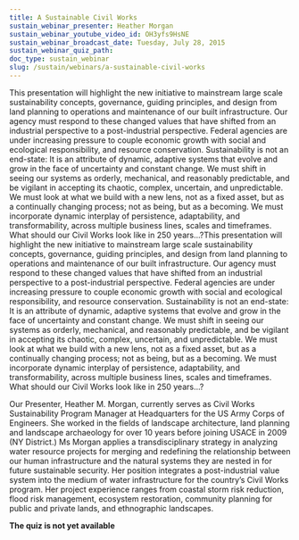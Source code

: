```yaml
---
title: A Sustainable Civil Works
sustain_webinar_presenter: Heather Morgan
sustain_webinar_youtube_video_id: OH3yfs9HsNE
sustain_webinar_broadcast_date: Tuesday, July 28, 2015
sustain_webinar_quiz_path:
doc_type: sustain_webinar
slug: /sustain/webinars/a-sustainable-civil-works
---
```


This presentation will highlight the new initiative to mainstream large scale sustainability concepts, governance, guiding principles, and design from land planning to operations and maintenance of our built infrastructure. Our agency must respond to these changed values that have shifted from an industrial perspective to a post-industrial perspective. Federal agencies are under increasing pressure to couple economic growth with social and ecological responsibility, and resource conservation. Sustainability is not an end-state: It is an attribute of dynamic, adaptive systems that evolve and grow in the face of uncertainty and constant change. We must shift in seeing our systems as orderly, mechanical, and reasonably predictable, and be vigilant in accepting its chaotic, complex, uncertain, and unpredictable. We must look at what we build with a new lens, not as a fixed asset, but as a continually changing process; not as being, but as a becoming. We must incorporate dynamic interplay of persistence, adaptability, and transformability, across multiple business lines, scales and timeframes. What should our Civil Works look like in 250 years...?This presentation will highlight the new initiative to mainstream large scale sustainability concepts, governance, guiding principles, and design from land planning to operations and maintenance of our built infrastructure. Our agency must respond to these changed values that have shifted from an industrial perspective to a post-industrial perspective. Federal agencies are under increasing pressure to couple economic growth with social and ecological responsibility, and resource conservation. Sustainability is not an end-state: It is an attribute of dynamic, adaptive systems that evolve and grow in the face of uncertainty and constant change. We must shift in seeing our systems as orderly, mechanical, and reasonably predictable, and be vigilant in accepting its chaotic, complex, uncertain, and unpredictable. We must look at what we build with a new lens, not as a fixed asset, but as a continually changing process; not as being, but as a becoming. We must incorporate dynamic interplay of persistence, adaptability, and transformability, across multiple business lines, scales and timeframes. What should our Civil Works look like in 250 years...?

Our Presenter, Heather M. Morgan, currently serves as Civil Works Sustainability Program Manager at Headquarters for the US Army Corps of Engineers. She worked in the fields of landscape architecture, land planning and landscape archaeology for over 10 years before joining USACE in 2009 (NY District.) Ms Morgan applies a transdisciplinary strategy in analyzing water resource projects for merging and redefining the relationship between our human infrastructure and the natural systems they are nested in for future sustainable security. Her position integrates a post-industrial value system into the medium of water infrastructure for the country’s Civil Works program. Her project experience ranges from coastal storm risk reduction, flood risk management, ecosystem restoration, community planning for public and private lands, and ethnographic landscapes.

**The quiz is not yet available**
